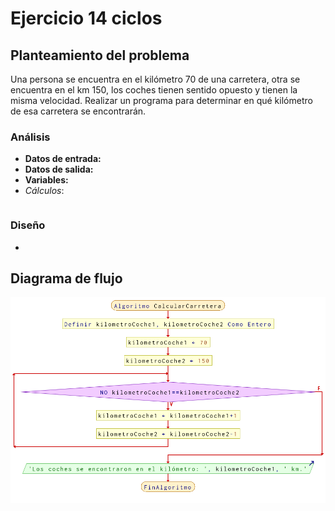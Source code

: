 # Ejercicio 14 ciclos

## Planteamiento del problema

Una persona se encuentra en el kilómetro 70 de una carretera, otra se encuentra en el km 150, los coches tienen sentido opuesto y tienen la misma velocidad. Realizar un programa para determinar en qué kilómetro de esa carretera se encontrarán.

### Análisis

- **Datos de entrada:**
- **Datos de salida:**
- **Variables:**
- *Cálculos*:
```C

```

### Diseño

-

## Diagrama de flujo

![DFD del ejercicio 14 ciclos](./Ejercicio14DFD.png)
